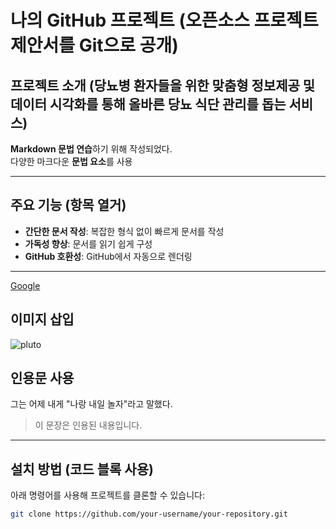 # 나의 GitHub 프로젝트 (오픈소스 프로젝트 제안서를 Git으로 공개)

## 프로젝트 소개 (당뇨병 환자들을 위한 맞춤형 정보제공 및 데이터 시각화를 통해 올바른 당뇨 식단 관리를 돕는 서비스)
**Markdown 문법 연습**하기 위해 작성되었다.  
다양한 마크다운 **문법 요소**를 사용

---

## 주요 기능 (항목 열거)
- **간단한 문서 작성**: 복잡한 형식 없이 빠르게 문서를 작성
- **가독성 향상**: 문서를 읽기 쉽게 구성
- **GitHub 호환성**: GitHub에서 자동으로 렌더링

---
[Google](https://www.google.com)

## 이미지 삽입
![pluto](https://i.imgur.com/Rnj7kZj.jpeg)

## 인용문 사용
그는 어제 내게 "나랑 내일 놀자"라고 말했다.
> 이 문장은 인용된 내용입니다.
---

## 설치 방법 (코드 블록 사용)
아래 명령어를 사용해 프로젝트를 클론할 수 있습니다:

```bash
git clone https://github.com/your-username/your-repository.git


